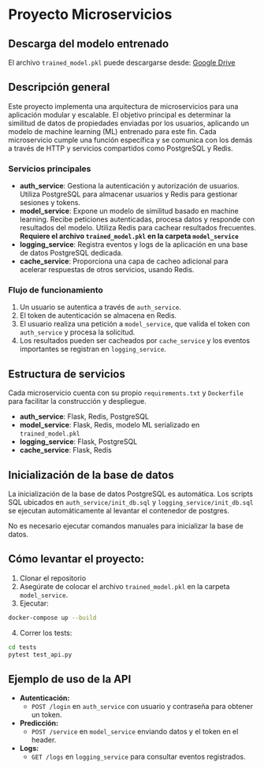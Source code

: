 # Proyecto Microservicios

## Descarga del modelo entrenado

El archivo `trained_model.pkl` puede descargarse desde: [Google Drive](https://drive.google.com/drive/folders/1tu9d1D3OZlxETSOzsXqsqJge6QrvP3xu?usp=drive_link)

## Descripción general

Este proyecto implementa una arquitectura de microservicios para una aplicación modular y escalable. El objetivo principal es determinar la similitud de datos de propiedades enviadas por los usuarios, aplicando un modelo de machine learning (ML) entrenado para este fin. Cada microservicio cumple una función específica y se comunica con los demás a través de HTTP y servicios compartidos como PostgreSQL y Redis.

### Servicios principales

- **auth_service**: Gestiona la autenticación y autorización de usuarios. Utiliza PostgreSQL para almacenar usuarios y Redis para gestionar sesiones y tokens.
- **model_service**: Expone un modelo de similitud basado en machine learning. Recibe peticiones autenticadas, procesa datos y responde con resultados del modelo. Utiliza Redis para cachear resultados frecuentes. **Requiere el archivo `trained_model.pkl` en la carpeta `model_service`**
- **logging_service**: Registra eventos y logs de la aplicación en una base de datos PostgreSQL dedicada.
- **cache_service**: Proporciona una capa de cacheo adicional para acelerar respuestas de otros servicios, usando Redis.

### Flujo de funcionamiento

1. Un usuario se autentica a través de `auth_service`.
2. El token de autenticación se almacena en Redis.
3. El usuario realiza una petición a `model_service`, que valida el token con `auth_service` y procesa la solicitud.
4. Los resultados pueden ser cacheados por `cache_service` y los eventos importantes se registran en `logging_service`.

## Estructura de servicios

Cada microservicio cuenta con su propio `requirements.txt` y `Dockerfile` para facilitar la construcción y despliegue.

- **auth_service**: Flask, Redis, PostgreSQL
- **model_service**: Flask, Redis, modelo ML serializado en `trained_model.pkl`
- **logging_service**: Flask, PostgreSQL
- **cache_service**: Flask, Redis

## Inicialización de la base de datos

La inicialización de la base de datos PostgreSQL es automática. Los scripts SQL ubicados en `auth_service/init_db.sql` y `logging_service/init_db.sql` se ejecutan automáticamente al levantar el contenedor de postgres.

No es necesario ejecutar comandos manuales para inicializar la base de datos.

## Cómo levantar el proyecto:

1. Clonar el repositorio
2. Asegúrate de colocar el archivo `trained_model.pkl` en la carpeta `model_service`.
3. Ejecutar:

```bash
docker-compose up --build
```

4. Correr los tests:

```bash
cd tests
pytest test_api.py
```

## Ejemplo de uso de la API

- **Autenticación:**
  - `POST /login` en `auth_service` con usuario y contraseña para obtener un token.
- **Predicción:**
  - `POST /service` en `model_service` enviando datos y el token en el header.
- **Logs:**
  - `GET /logs` en `logging_service` para consultar eventos registrados.


